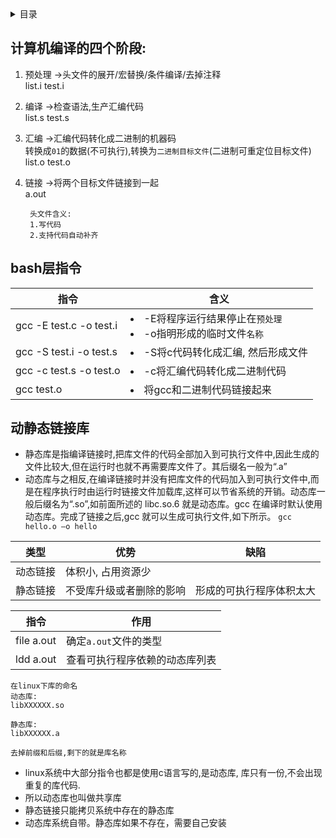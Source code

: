 <details><summary>目录</summary>

- [计算机编译的四个阶段:](#计算机编译的四个阶段)
- [bash层指令](#bash层指令)
- [动静态链接库](#动静态链接库)

</details>

## 计算机编译的四个阶段:
1. 预处理 ->头文件的展开/宏替换/条件编译/去掉注释\
list.i  test.i
2. 编译 ->检查语法,生产汇编代码\
list.s  test.s
3. 汇编 ->汇编代码转化成二进制的机器码\
转换成`01`的数据(不可执行),转换为`二进制目标文件`(二进制可重定位目标文件)\
list.o  test.o                         
4. 链接 ->将两个目标文件链接到一起\
a.out

        头文件含义:
        1.写代码
        2.支持代码自动补齐

## bash层指令
|指令|含义|
|---|---|
|gcc -E test.c -o test.i|<li>-E将程序运行结果停止在`预处理`<li>-o指明形成的临时文件`名称`|
|gcc -S test.i -o test.s|<li>-S将c代码转化成汇编, 然后形成文件|
|gcc -c test.s -o test.o|<li>-c将汇编代码转化成二进制代码|
|gcc test.o|<li>将gcc和二进制代码链接起来|

## 动静态链接库
- 静态库是指编译链接时,把库文件的代码全部加入到可执行文件中,因此生成的文件比较大,但在运行时也就不再需要库文件了。其后缀名一般为“.a”
- 动态库与之相反,在编译链接时并没有把库文件的代码加入到可执行文件中,而是在程序执行时由运行时链接文件加载库,这样可以节省系统的开销。动态库一般后缀名为“.so”,如前面所述的 libc.so.6 就是动态库。gcc 在编译时默认使用动态库。完成了链接之后,gcc 就可以生成可执行文件,如下所示。 `gcc hello.o –o hello`

|类型|优势|缺陷|
|---|---|---|
|动态链接|体积小, 占用资源少||
|静态链接|不受库升级或者删除的影响|形成的可执行程序体积太大|

|指令|作用|
|---|---|
|file a.out|确定`a.out`文件的类型|
|ldd a.out|查看可执行程序依赖的动态库列表|

    在linux下库的命名
    动态库:
    libXXXXXX.so

    静态库:
    libXXXXXX.a

    去掉前缀和后缀,剩下的就是库名称

- linux系统中大部分指令也都是使用c语言写的,是动态库, 库只有一份,不会出现重复的库代码.
- 所以动态库也叫做共享库
- 静态链接只能拷贝系统中存在的静态库
- 动态库系统自带。静态库如果不存在，需要自己安装